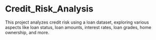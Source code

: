 # Credit_Risk_Analysis
This project analyzes credit risk using a loan dataset, exploring various aspects like loan status, loan amounts, interest rates, loan grades, home ownership, and more.
